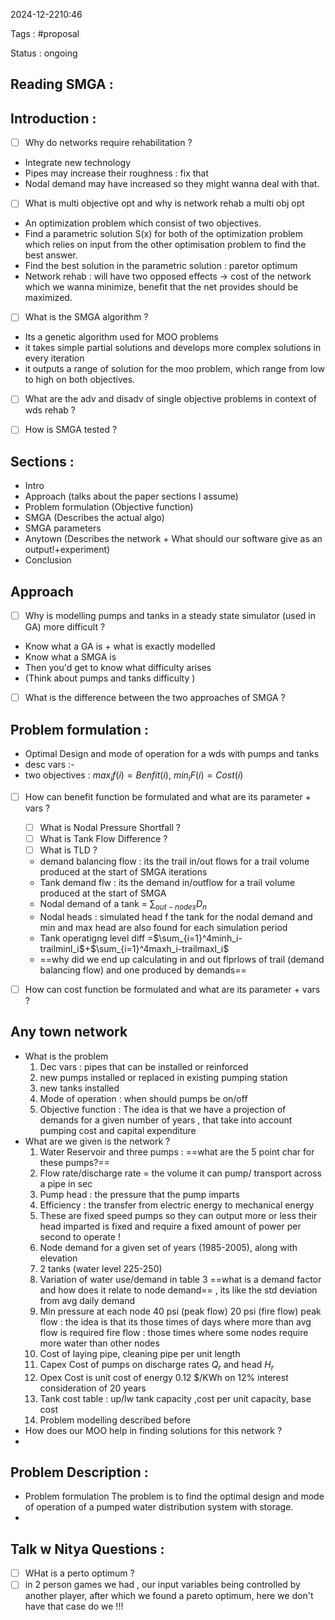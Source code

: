 2024-12-2210:46

Tags : #proposal

Status : ongoing


## Reading SMGA : 

## Introduction : 
- [ ] Why do networks require rehabilitation ?
- Integrate new technology
- Pipes may increase their roughness : fix that
- Nodal demand may have increased so they might wanna deal with that.
- [ ] What is multi objective opt and why is network rehab a multi obj opt
- An optimization problem which consist of two objectives. 
- Find a parametric solution S(x) for both of the optimization problem which relies on input from the other optimisation problem to find the best answer. 
- Find the best solution in the parametric solution : paretor optimum
- Network rehab : will have two opposed effects -> cost of the network which we wanna minimize, benefit that the net provides should be maximized.
- [ ] What is the SMGA algorithm  ?
- Its a genetic algorithm used for MOO problems
- it takes simple partial solutions and develops more complex solutions in every iteration
- it outputs a range of solution for the moo problem, which range from low to high on both objectives.
- [ ] What are the adv and disadv of single objective problems in context of wds rehab ? 
- [ ] How is SMGA tested ?


## Sections : 
- Intro
- Approach (talks about the paper sections I assume)
- Problem formulation (Objective function)
- SMGA (Describes the actual algo)
- SMGA parameters 
- Anytown (Describes the network + What should our software give as an output!+experiment)
- Conclusion

## Approach 
- [ ] Why is modelling pumps and tanks in a steady state simulator (used in GA) more difficult ? 
- Know what a GA is + what is exactly modelled
- Know what a SMGA is 
- Then you'd get to know what difficulty arises
- (Think about pumps and tanks difficulty )
- [ ] What is the difference between the two approaches of SMGA ? 

## Problem formulation : 
- Optimal Design and mode of operation for a wds with pumps and tanks 
- desc vars :- 
- two objectives : $max_if(i)=Benfit(i)$, $min_iF(i)=Cost(i)$ 
- [ ] How can benefit function be formulated and what are its parameter + vars ?
	- [ ] What is Nodal Pressure Shortfall ? 
	- [ ] What is Tank Flow Difference ? 
	- [ ] What is TLD ? 
	- demand balancing flow : its the trail in/out flows for a trail volume produced at the start of SMGA iterations
	- Tank demand flw : its the demand in/outflow for a trail volume produced at the start of SMGA
	- Nodal demand of a tank = $\sum_{out-nodes}D_n$
	- Nodal heads : simulated head f the tank for the nodal demand and min and max head are also found for each simulation period
	- Tank operatigng level diff =$\sum_{i=1}^4minh_i-trailminl_i$+$\sum_{i=1}^4maxh_i-trailmaxl_i$
	- ==why did we end up calculating in and out flprlows of trail (demand balancing flow) and one produced by demands==
- [ ] How can cost function be formulated and what are its parameter + vars ?



## Any town network 
- What is the problem 
	 1. Dec vars : pipes that can be installed or reinforced
	 2. new pumps installed or replaced in existing pumping station
	 3. new tanks installed
	 4. Mode of operation : when should pumps be on/off 
	 5. Objective function : The idea is that we have a projection of demands for a given number of years , that take into account pumping cost and capital expenditure 
- What are we given is the network ? 
	1. Water Reservoir and three pumps : ==what are the 5 point char for these pumps?==
	2. Flow rate/discharge rate = the volume it can pump/ transport across a pipe in sec
	3. Pump head : the pressure that the pump imparts 
	4. Efficiency : the transfer from electric energy to mechanical energy 
	5. These are fixed speed pumps so they can output more or less their head imparted is fixed and require a fixed amount of power per second to operate !
	6. Node demand for a given set of years (1985-2005), along with elevation
	7. 2 tanks (water level 225-250)
	8. Variation of water use/demand in table 3 ==what is a demand factor and how does it relate to node demand== , its like the std deviation from avg daily demand 
	9. Min pressure at each node 40 psi (peak flow) 20 psi (fire flow)
	 peak flow : the idea is that its those times of days where more than avg flow is required
	fire flow : those times where some nodes require more water than other nodes
	6. Cost of laying pipe, cleaning pipe per unit length
	7. Capex Cost of pumps on discharge rates $Q_r$ and head $H_r$
	8. Opex Cost is unit cost of energy 0.12 $/KWh on 12% interest  consideration of 20 years
	9. Tank cost table :  up/lw tank capacity ,cost per unit capacity, base cost 
	10. Problem modelling described before 
- How does our MOO help in finding solutions for this network ?
- 

## Problem Description : 
-  Problem formulation The problem is to find the optimal design and mode of operation of a pumped water distribution system with storage.
- 
## Talk w Nitya Questions : 
- [ ] WHat is a perto optimum ? 
- [ ] in 2 person games we had , our input variables being controlled by another player, after which we found a pareto optimum, here we don't have that case do we !!!
